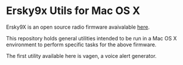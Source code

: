 # Ersky9x Utils for Mac OS X

Ersky9X is an open source radio firmware avaivalable [here](http://www.er9x.com).

This repository holds general utilities intended to be run in a Mac OS X environment to perform specific tasks for the above firmware.

The first utility available here is vagen, a voice alert generator.
